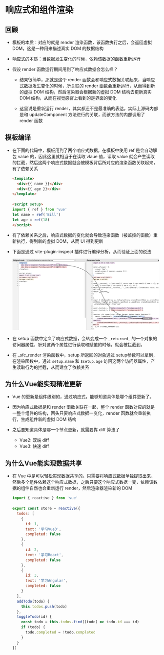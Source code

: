 # 响应式和组件渲染

## 回顾

+ 模板的本质：对应的就是 render 渲染函数，该函数执行之后，会返回虚拟 DOM，这是一种用来描述真实 DOM 的数据结构

+ 响应式的本质：当数据发生变化的时候，依赖该数据的函数重新运行

+ 假设 render 函数运行期间用到了响应式数据会怎么样？

  + 结果很简单，那就是这个 render 函数会和响应式数据关联起来，当响应式数据发生变化的时候，所关联的 render 函数会重新运行，从而得到新的虚拟 DOM 结构，然后渲染器会根据新的虚拟 DOM 结构去更新真实 DOM 结构，从而在视觉感官上看到的是界面的变化

  + 这里说是重新运行 render，其实都还不是最准确的表达，实际上源码内部是和 updateComponent 方法进行的关联，而该方法的内部调用了 render 函数

## 模板编译

+ 在下面的代码中，模板用到了两个响应式数据，在模板中使用 ref 是会自动解包 value 的，因此这里就相当于在读取 vlaue 值，读取 value 就会产生读取的拦截，然后这两个响应式数据就会被模板背后所对应的渲染函数关联起来，有了依赖关系

  ```html
  <template>
    <div>{{ name }}</div>
    <div>{{ age }}</div>
  </template>

  <script setup>
  import { ref } from 'vue'
  let name = ref('Bill')
  let age = ref(18)
  </script>
  ```

+ 有了依赖关系之后，响应式数据的变化就会导致渲染函数（被监控的函数）重新执行，得到新的虚拟 DOM，从而 UI 得到更新

+ 下面是通过 vite-plugin-inspect 插件进行编译分析，从而验证上面的说法

  ![alt text](images/依赖关系.png)

+ 在 setup 函数中定义了响应式数据，会转变成一个 `_returned_` 的一个对象的访问器属性，针对这两个属性进行读取和赋值的时候，就会被拦截到。

+ 在 _sfc_render 渲染函数中，setup 所返回的对象通过 setup参数可以拿到，在渲染函数中，通过 `setup.name` 和 `$setup.age` 访问这两个访问器属性，产生读取行为的拦截，从而建立了依赖关系

## 为什么Vue能实现精准更新

+ Vue 的更新是组件级别的，通过响应式，能够知道具体是哪个组件更新了。

+ 因为响应式数据是和 render 函数关联在一起，整个 render 函数对应的就是一整个组件的结构，回头只要响应式数据一变化，render 函数就会重新执行，生成组件新的虚拟 DOM 结构

+ 之后要知道具体是哪一个节点更新，就需要靠 diff 算法了

  + Vue2: 双端 diff
  + Vue3: 快速 diff

## 为什么Vue能实现数据共享

+ 在 Vue 中是可以轻松实现数据共享的。只需要将响应式数据单独提取出来，然后多个组件依赖这个响应式数据，之后只要这个响应式数据一变，依赖该数据的组件自然也会重新运行 render，然后渲染器渲染新的 DOM

  ```js
  import { reactive } from 'vue'

  export const store = reactive({
    todos: [
      {
        id: 1,
        text: '学习Vue3',
        completed: false
      },
      {
        id: 2,
        text: '学习React',
        completed: false
      },
      {
        id: 3,
        text: '学习Angular',
        completed: false
      }
    ],
    addTodo(todo) {
      this.todos.push(todo)
    },
    toggleTodo(id) {
      const todo = this.todos.find((todo) => todo.id === id)
      if (todo) {
        todo.completed = !todo.completed
      }
    }
  })
  ```





